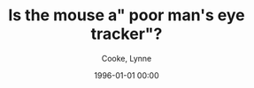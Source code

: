 ---
layout: post
title: Is the mouse a" poor man's eye tracker"?

date: 1996-01-01 00:00
author: Cooke, Lynne
year: 2006
---